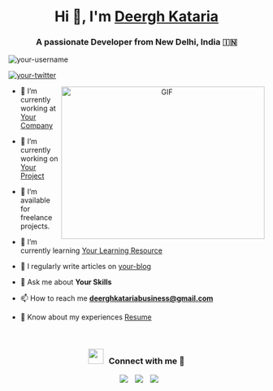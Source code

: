 <h1 align="center">Hi 👋, I'm <a href="https://github.com/DeerghKataria" target="_blank">Deergh Kataria</a></h1>
<h3 align="center">A passionate Developer from New Delhi, India &#127470;&#127475;</h3>

<p align="left"> <img src="https://komarev.com/ghpvc/?username=your-username&label=Profile%20views&color=0e75b6&style=flat" alt="your-username" /> </p>

<p align="left"> <a href="https://twitter.com/your-twitter" target="_blank"><img src="https://img.shields.io/twitter/follow/your-twitter?logo=twitter&style=for-the-badge" alt="your-twitter" /></a> </p>

<a target="_blank" align="center">
  <img align="right" top="500" height="300" width="400" alt="GIF" src="https://media.giphy.com/media/SWoSkN6DxTszqIKEqv/giphy.gif">
</a>

- 🔭 I’m currently working at <a href="https://your-company.com" target="_blank">Your Company</a>

- 🌱 I’m currently working on <a href="https://your-project.com" target="_blank">Your Project</a>

- 🤝 I’m available for freelance projects.

- 🌱 I’m currently learning <a href="https://your-learning-resource.com" target="_blank">Your Learning Resource</a>

- 📝 I regularly write articles on [your-blog](https://your-blog.com)

- 💬 Ask me about **Your Skills**

- 📫 How to reach me **deerghkatariabusiness@gmail.com**

- 📄 Know about my experiences <a href="https://your-resume-link.com" target="_blank">Resume</a>
<br/>
<h3 align="center"> <img src="https://media.giphy.com/media/iY8CRBdQXODJSCERIr/giphy.gif" width="30" height="30" style="margin-right: 10px;">Connect with me 🤝 </h3>

<p align="center">
  <div align="center" class="icons-social" style="margin-left: 10px;">
    <a style="margin-left: 10px;" target="_blank" href="https://www.linkedin.com/in/your-linkedin/">
      <img src="https://img.icons8.com/doodle/40/000000/linkedin--v2.png"></a>
    <a style="margin-left: 10px;" target="_blank" href="https://github.com/your-github">
      <img src="https://img.icons8.com/doodle/40/000000/github--v1.png"></a>
    <a style="margin-left: 10px;" target="_blank" href="https://stackoverflow.com/users/your-stackoverflow-id/your-stackoverflow-username">
      <img src="https://img.icons8.com/external-tal-revivo-color-tal-revivo/40/000000/external-stack-overflow-is-a-question-and-answer-site-for-professional-logo-color-tal-revivo.png"></a>
    <a style="margin-left: 10px;" target="_blank" href="https://dev.to/your-devto">
      <img src="https://img.icons8.com/external-sketchy-juicy-fish/0.6x/external-blog-online-services-sketchy-sketchy-
